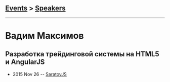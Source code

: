 ## [Events](../README.md) > [Speakers](../speakers.md)
---

# Вадим Максимов

## Разработка трейдинговой системы на HTML5 и AngularJS
- 2015 Nov 26 -- [SaratovJS](https://www.youtube.com/watch?v=Erp6LbcEfgM)    
